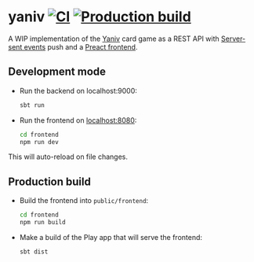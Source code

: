 # yaniv [![CI](https://github.com/maxfriedrich/yaniv/workflows/CI/badge.svg)](https://github.com/maxfriedrich/yaniv/actions?query=workflow%3ACI) [![Production build](https://github.com/maxfriedrich/yaniv/workflows/Production%20build/badge.svg)](https://github.com/maxfriedrich/yaniv/actions?query=workflow%3A%22Production+build%22)

A WIP implementation of the [Yaniv](https://en.wikipedia.org/wiki/Yaniv_(card_game)) card game
as a REST API with [Server-sent events](https://en.wikipedia.org/wiki/Server-sent_events) push
and a [Preact frontend](frontend).

## Development mode

- Run the backend on localhost:9000:
  
  ```bash
  sbt run
  ```

- Run the frontend on [localhost:8080](http://localhost:8080):
  
  ```bash
  cd frontend
  npm run dev
  ```

This will auto-reload on file changes.

## Production build

- Build the frontend into `public/frontend`:
  
  ```bash
  cd frontend
  npm run build
  ```

- Make a build of the Play app that will serve the frontend:

  ```bash
  sbt dist
  ```
